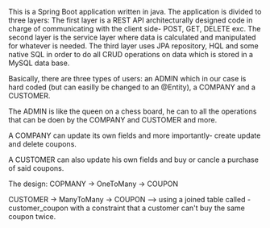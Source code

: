 
This is a Spring Boot application written in java. The application is divided to three layers:
The first layer is a REST API architecturally designed code in charge of communicating with the client side- POST, GET, DELETE exc.
The second layer is the service layer where data is calculated and manipulated for whatever is needed.
The third layer uses JPA repository, HQL and some native SQL in order to do all CRUD operations on data which is stored in a MySQL data base.

Basically, there are three types of users: an ADMIN which in our case is hard coded (but can easilly be changed to an @Entity), a COMPANY and a CUSTOMER.

The ADMIN is like the queen on a chess board, he can to all the operations that can be doen by the COMPANY and CUSTOMER and more.

A COMPANY can update its own fields and more importantly- create update and delete coupons.

A CUSTOMER can also update his own fields and buy or cancle a purchase of said coupons.

The design:
  COPMANY    ->    OneToMany    ->     COUPON
  
  CUSTOMER   ->    ManyToMany   ->     COUPON --> using a joined table called - customer_coupon with a constraint that a customer can't buy the same coupon twice. 
